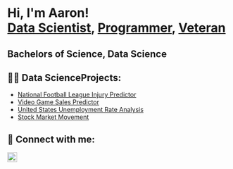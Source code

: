 <h1>Hi, I'm Aaron! <br/><a href="https://github.com/joshmadakor1">Data Scientist</a>, <a href="https://www.linkedin.com/in/joshmadakor/">Programmer</a>, <a href="https://www.youtube.com/c/joshmadakor">Veteran</a></h1>

<h2>Bachelors of Science, Data Science</h2>

<h2>👨‍💻 Data ScienceProjects:</h2>

- [National Football League Injury Predictor](https://github.com/AMStep12/NFL-Injury-Predictions)
- [Video Game Sales Predictor](https://github.com/AMStep12/Video_Game_Success)
- [United States Unemployment Rate Analysis](https://github.com/AMStep12/American_Unemployment)
- [Stock Market Movement](https://github.com/AMStep12/World-Stock-Prices)




<h2> 🤳 Connect with me:</h2>

[<img align="left" alt="AaronStephenson | LinkedIn" width="22px" src="https://cdn.jsdelivr.net/npm/simple-icons@v3/icons/linkedin.svg" />][linkedin]



[linkedin]: https://www.linkedin.com/in/aaronstephenson08/

<!--
**joshmadakor1/joshmadakor1** is a ✨ _special_ ✨ repository because its `README.md` (this file) appears on your GitHub profile.

Here are some ideas to get you started:

- 🔭 I’m currently working on a stock market predictor.
- 🌱 I’m currently learning more about creating large scale AI programs.
- 👯 I’m looking to collaborate on ...
- 🤔 I’m looking for help with ...
- 💬 Ask me about ...
- ⚡ Fun fact: ...
-->
